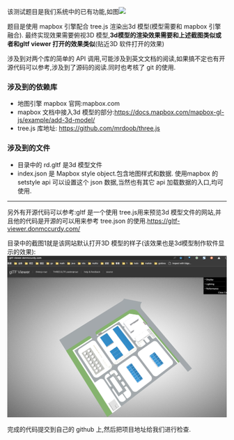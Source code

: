 该测试题目是我们系统中的已有功能,如图![](https://files.catbox.moe/cf0kjf.png)



题目是使用 mapbox 引擎配合 tree.js 渲染出3d 模型(模型需要和 mapbox 引擎融合). 最终实现效果需要俯视3D 模型,**3d模型的渲染效果需要和上述截图类似或者和gltf viewer 打开的效果类似**(贴近3D 软件打开的效果)

涉及到对两个库的简单的 API 调用,可能涉及到英文文档的阅读,如果搞不定也有开源代码可以参考,涉及到了源码的阅读.同时也考核了 git 的使用.


### 涉及到的依赖库
* 地图引擎 mapbox 官网:mapbox.com
* mapbox 文档中接入3d 模型的部分:https://docs.mapbox.com/mapbox-gl-js/example/add-3d-model/
* tree.js 库地址: https://github.com/mrdoob/three.js


### 涉及到的文件
* 目录中的 rd.gltf 是3d 模型文件
* index.json 是 Mapbox style object.包含地图样式和数据. 使用mapbox 的setstyle api 可以设置这个 json 数据,当然也有其它 api 加载数据的入口,均可使用.


---

另外有开源代码可以参考:gltf 是一个使用 tree.js用来预览3d 模型文件的网站,并且他的代码是开源的可以用来参考 tree.json 的使用.https://gltf-viewer.donmccurdy.com/

目录中的截图1就是该网站默认打开3D 模型的样子(该效果也是3d模型制作软件显示的效果):
![](https://github.com/never615/mallto2022Test/blob/master/%E6%88%AA%E5%9B%BE1.png)




完成的代码提交到自己的 github 上,然后把项目地址给我们进行检查.
